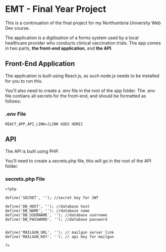 # EMT - Final Year Project
This is a continuation of the final project for my Northumbria University Web Dev course.

The application is a digitisation of a forms system used by a local healthcare provider who conducts clinical vaccination trials. The app comes in two parts, **the front-end application**, and **the API**. 

## Front-End Application 
The application is built using React.js, as such node.js needs to be installed for you to run this. 

You'll also need to create a .env file in the root of the app folder. The .env file contians all secrets for the front-end, and should be formatted as follows:
### .env File
```
REACT_APP_API_LINK=[LINK GOES HERE]
```

## API
The API is built using PHP.

You'll need to create a secrets.php file, this will go in the root of the API folder.

### secrets.php File
```
<?php

define('SECRET', ''); //secret key for JWT

define('DB_HOST', ''); //database host
define('DB_NAME', ''); //database name
define('DB_USERNAME', ''); //database username
define('DB_PASSWORD', ''); //database password


define('MAILGUN_URL', ''); // mailgun server link
define('MAILGUN_KEY', ''); // api key for mailgun

?>
```
